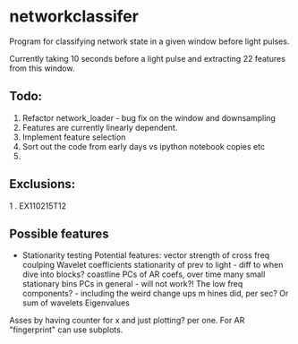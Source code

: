 # networkclassifer
Program for classifying network state in a given window before light pulses.

Currently taking 10 seconds before a light pulse and extracting 22 features from this window.

## Todo:

1. Refactor network_loader - bug fix on the window and downsampling
2. Features are currently linearly dependent. 
3. Implement feature selection
4. Sort out the code from early days vs ipython notebook copies etc
5. 

## Exclusions:
1 . EX110215T12



## Possible features
* Stationarity testing
Potential features:
vector strength of cross freq coulping 
Wavelet coefficients
stationarity of prev to light - diff to when dive into blocks?
coastline
PCs of AR coefs, over time many small stationary bins
PCs in general - will not work?!
The low freq components? - including the weird change ups m hines did, per sec?
Or sum of wavelets
Eigenvalues

Asses by having counter for x and just plotting? per one. For AR "fingerprint" can use subplots.
